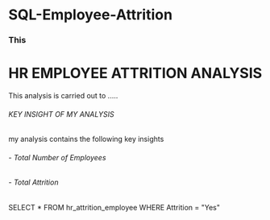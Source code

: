 # SQL-Employee-Attrition
### This
# HR EMPLOYEE ATTRITION ANALYSIS
This analysis is carried out to .....
###### KEY INSIGHT OF MY ANALYSIS
my analysis contains the following key insights
###### - Total Number of Employees
###### - Total Attrition
SELECT * FROM hr_attrition_employee WHERE Attrition = "Yes"
